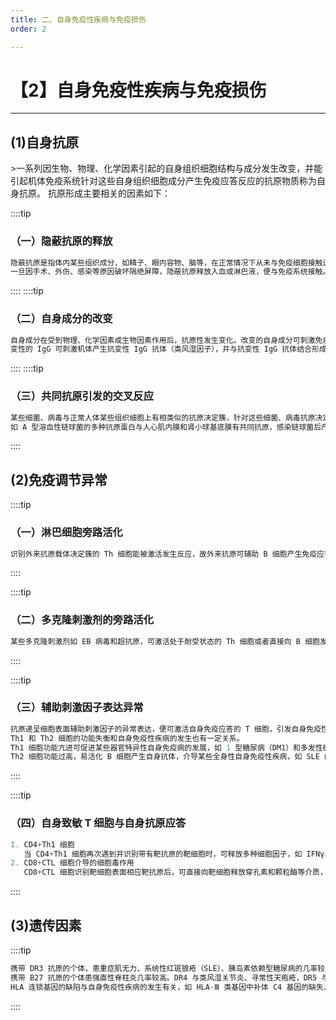 ```yaml
---
title: 二、自身免疫性疾病与免疫损伤
order: 2

---
```


# 【2】自身免疫性疾病与免疫损伤

<kaodian :text="'免疫学检验记忆卡'" />

<!-- ###### 第二十四章 自身免疫性疾病及其免疫检测

> 临床免疫学检验 -->

<beitiM/>

---

## (1)自身抗原

<son :text="'免疫学检验记忆卡'" text279="(1)自身抗原" :textOption="[['了解','基础知识'],['掌握','基础知识'],['掌握','基础知识']]" />
>一系列因生物、物理、化学因素引起的自身组织细胞结构与成分发生改变，并能引起机体免疫系统针对这些自身组织细胞成分产生免疫应答反应的抗原物质称为自身抗原。
抗原形成主要相关的因素如下：

::::tip

### （一）隐蔽抗原的释放

```js
隐蔽抗原是指体内某些组织成分，如精子、眼内容物、脑等，在正常情况下从未与免疫细胞接触过，但其对应的淋巴细胞克隆仍存在，并具免疫活性。
一旦因手术、外伤、感染等原因破坏隔绝屏障，隐蔽抗原释放入血或淋巴液，便与免疫系统接触。免疫系统将其误认为是“异物”，引发自身免疫应答。

```

::::
::::tip

### （二）自身成分的改变

```js
自身成分在受到物理、化学因素或生物因素作用后，抗原性发生变化。改变的自身成分可刺激免疫系统引起自身免疫应答。
变性的 IgG 可刺激机体产生抗变性 IgG 抗体（类风湿因子），并与抗变性 IgG 抗体结合形成中等大小的免疫复合物，沉积于关节滑膜上，引起自身免疫性疾病——类风湿关节炎。

```

::::
::::tip

### （三）共同抗原引发的交叉反应

```js
某些细菌、病毒与正常人体某些组织细胞上有相类似的抗原决定簇，针对这些细菌、病毒抗原决定簇产生的自身抗体和致敏淋巴细胞可与自身组织细胞发生交叉反应，引起自身免疫性疾病。
如 A 型溶血性链球菌的多种抗原蛋白与人心肌内膜和肾小球基底膜有共同抗原，感染链球菌后产生的抗体可与心肌及肾小球基底膜起交叉反应，引起风湿性心脏病和急性肾小球肾炎。
```

::::

## (2)免疫调节异常

<son :text="'免疫学检验记忆卡'" text280="(2)免疫调节异常" :textOption="[['了解','基础知识'],['了解','基础知识'],['掌握','基础知识']]" />

::::tip

### （一）淋巴细胞旁路活化

```js
识别外来抗原载体决定簇的 Th 细胞能被激活发生反应，故外来抗原可辅助 B 细胞产生免疫应答，即称为 Th 细胞旁路活化，从而引发自身免疫应答。
```

::::

::::tip

### （二）多克隆刺激剂的旁路活化

```js
某些多克隆刺激剂如 EB 病毒和超抗原，可激活处于耐受状态的 Th 细胞或者直接向 B 细胞发出辅助信号刺激其产生自身抗体，引发自身免疫应答。
```

::::

::::tip

### （三）辅助刺激因子表达异常

```js
抗原递呈细胞表面辅助刺激因子的异常表达，便可激活自身免疫应答的 T 细胞，引发自身免疫性疾病。
Th1 和 Th2 细胞的功能失衡和自身免疫性疾病的发生也有一定关系。
Th1 细胞功能亢进可促进某些器官特异性自身免疫病的发展，如 1 型糖尿病（DM1）和多发性硬化症（MS）。
Th2 细胞功能过高，易活化 B 细胞产生自身抗体，介导某些全身性自身免疫性疾病，如 SLE 的发展。
```

::::

::::tip

### （四）自身致敏 T 细胞与自身抗原应答

```js
1. CD4+Th1 细胞
   当 CD4+Th1 细胞再次遇到并识别带有靶抗原的靶细胞时，可释放多种细胞因子，如 IFNγ、IL-2、IL-3、TNFβ、GM-CSF 等。趋化性细胞因子可使单核-吞噬细胞聚集在抗原存在部位。
2. CD8+CTL 细胞介导的细胞毒作用
   CD8+CTL 细胞识别靶细胞表面相应靶抗原后，可直接向靶细胞释放穿孔素和颗粒酶等介质，导致靶细胞溶解破坏，或诱导靶细胞表面表达 Fas，后者与 CD8+CTL 表面的 FasL 结合，导致靶细胞凋亡。
```

::::

## (3)遗传因素

<son :text="'免疫学检验记忆卡'" text281="(3)遗传因素" :textOption="[['了解','基础知识'],['了解','基础知识'],['掌握','基础知识']]" />

::::tip

```js
携带 DR3 抗原的个体，患重症肌无力、系统性红斑狼疮（SLE）、胰岛素依赖型糖尿病的几率较不带 DR3 抗原的个体高。
携带 B27 抗原的个体患强直性脊柱炎几率较高。DR4 与类风湿关节炎、寻常性天疱疮，DR5 与桥本甲状腺炎的发生均有明显关系。
HLA 连锁基因的缺陷与自身免疫性疾病的发生有关，如 HLA-Ⅲ 类基因中补体 C4 基因的缺失、Fas／FasL 的基因缺陷与 SLE 均有明显关系。
```

::::
